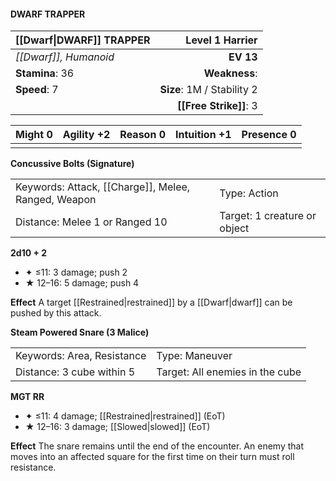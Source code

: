 #### DWARF TRAPPER

| [[Dwarf\|DWARF]] TRAPPER |        **Level 1 Harrier** |
| :----------------------- | -------------------------: |
| *[[Dwarf]], Humanoid*    |                  **EV 13** |
| **Stamina**: 36          |              **Weakness**: |
| **Speed**: 7             | **Size**: 1M / Stability 2 |
|                          |     **[[Free Strike]]**: 3 |

| **Might** 0 | **Agility** +2 | **Reason** 0 | **Intuition** +1 | **Presence** 0 |
| ----------- | -------------- | ------------ | ---------------- | -------------- |
|             |                |              |                  |                |

**Concussive Bolts (Signature)**

|                                                     |                              |
| :-------------------------------------------------- | :--------------------------- |
| Keywords: Attack, [[Charge]], Melee, Ranged, Weapon | Type: Action                 |
| Distance: Melee 1 or Ranged 10                      | Target: 1 creature or object |

**2d10 + 2**

- ✦ ≤11: 3 damage; push 2
- ★ 12–16: 5 damage; push 4

****Effect****
A target [[Restrained|restrained]] by a [[Dwarf|dwarf]] can be pushed by this attack.

**Steam Powered Snare (3 Malice)**

|                            |                                 |
| :------------------------- | :------------------------------ |
| Keywords: Area, Resistance | Type: Maneuver                  |
| Distance: 3 cube within 5  | Target: All enemies in the cube |

**MGT RR**

- ✦ ≤11: 4 damage; [[Restrained|restrained]] (EoT)
- ★ 12–16: 3 damage; [[Slowed|slowed]] (EoT)

****Effect****
The snare remains until the end of the encounter. An enemy that moves into an affected square for the first time on their turn must roll resistance.

